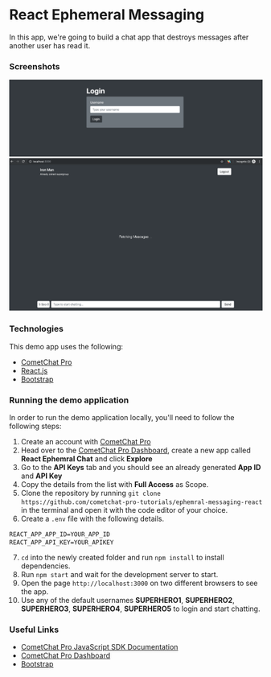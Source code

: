 # React Ephemeral Messaging

In this app, we're going to build a chat app that destroys messages after another user has read it.

### Screenshots

![Login Page](screenshots/login.png)
![Chat Page](screenshots/chat.png)

### Technologies

This demo app uses the following:

- [CometChat Pro](https://cometchat.com)
- [React.js](https://reactjs.org)
- [Bootstrap](https://getbootstrap.com)

### Running the demo application

In order to run the demo application locally, you'll need to follow the following steps:

1. Create an account with [CometChat Pro](https://cometchat.com)
2. Head over to the [CometChat Pro Dashboard](https://app.cometchat.com/#/apps), create a new app called **React Ephemral Chat** and click **Explore**
3. Go to the **API Keys** tab and you should see an already generated **App ID** and **API Key**
4. Copy the details from the list with **Full Access** as Scope.
5. Clone the repository by running `git clone https://github.com/cometchat-pro-tutorials/ephemral-messaging-react` in the terminal and open it with the code editor of your choice.
6. Create a `.env` file with the following details.

```
REACT_APP_APP_ID=YOUR_APP_ID
REACT_APP_API_KEY=YOUR_APIKEY
```

7. `cd` into the newly created folder and run `npm install` to install dependencies.
8. Run `npm start` and wait for the development server to start.
9. Open the page `http://localhost:3000` on two different browsers to see the app.
10. Use any of the default usernames **SUPERHERO1**, **SUPERHERO2**, **SUPERHERO3**, **SUPERHERO4**, **SUPERHERO5** to login and start chatting.

### Useful Links

- [CometChat Pro JavaScript SDK Documentation](https://prodocs.cometchat.com/docs/js-quick-start)
- [CometChat Pro Dashboard](https://app.cometchat.com/#/apps)
- [Bootstrap](https://getbootstrap.com)
